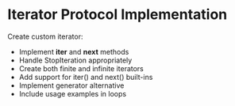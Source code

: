 # Iterator Protocol Implementation

Create custom iterator:

- Implement __iter__ and __next__ methods
- Handle StopIteration appropriately
- Create both finite and infinite iterators
- Add support for iter() and next() built-ins
- Implement generator alternative
- Include usage examples in loops
